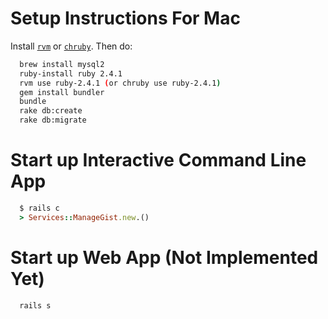 # Setup Instructions For Mac

Install [`rvm`](https://www.moncefbelyamani.com/how-to-install-xcode-homebrew-git-rvm-ruby-on-mac/) or [`chruby`]( https://github.com/postmodern/chruby).
Then do:
```bash
  brew install mysql2
  ruby-install ruby 2.4.1
  rvm use ruby-2.4.1 (or chruby use ruby-2.4.1)
  gem install bundler
  bundle
  rake db:create
  rake db:migrate
```

# Start up Interactive Command Line App
```ruby
  $ rails c
  > Services::ManageGist.new.()
```

# Start up Web App (**Not Implemented Yet**)
```bash
  rails s
```
